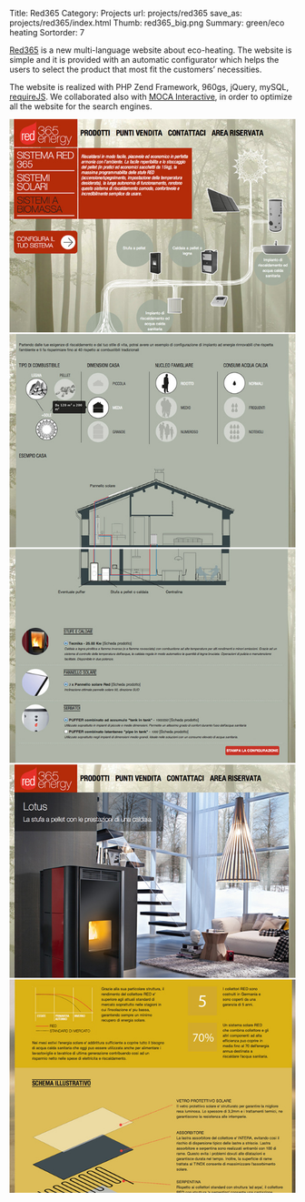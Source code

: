Title: Red365
Category: Projects
url: projects/red365
save_as: projects/red365/index.html
Thumb: red365_big.png
Summary: green/eco heating
Sortorder: 7


[Red365](http://www.red-fire.it/) is a new multi-language website about eco-heating. The website is simple and it is provided with an automatic configurator which helps the users to select the product that most fit the customers’ necessities.

The website is realized with PHP Zend Framework, 960gs, jQuery, mySQL, [requireJS](http://requirejs.org/). We collaborated also with [MOCA Interactive](http://www.mocainteractive.com/), in order to optimize all the website for the search engines.

![Red](/images/projects/red3651.jpg)
![Red](/images/projects/red3652.jpg)
![Red](/images/projects/red3653.jpg)
![Red](/images/projects/red3654.jpg)
![Red](/images/projects/red3655.jpg)